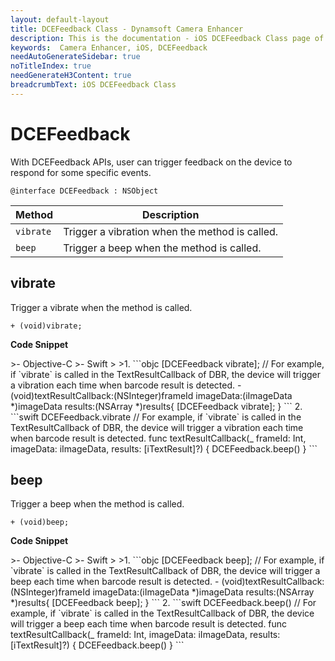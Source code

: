 ```yaml
---
layout: default-layout
title: DCEFeedback Class - Dynamsoft Camera Enhancer
description: This is the documentation - iOS DCEFeedback Class page of Dynamsoft Camera Enhancer.
keywords:  Camera Enhancer, iOS, DCEFeedback
needAutoGenerateSidebar: true
noTitleIndex: true
needGenerateH3Content: true
breadcrumbText: iOS DCEFeedback Class
---
```


# DCEFeedback

With DCEFeedback APIs, user can trigger feedback on the device to respond for some specific events.

```objc
@interface DCEFeedback : NSObject
```

| Method | Description |
| ------ | ----------- |
| `vibrate` | Trigger a vibration when the method is called. |
| `beep` | Trigger a beep when the method is called. |

## vibrate

Trigger a vibrate when the method is called.

```objc
+ (void)vibrate;
```

**Code Snippet**

<div class="sample-code-prefix"></div>
>- Objective-C
>- Swift
>
>1. 
```objc
[DCEFeedback vibrate];
// For example, if `vibrate` is called in the TextResultCallback of DBR, the device will trigger a vibration each time when barcode result is detected.
- (void)textResultCallback:(NSInteger)frameId imageData:(iImageData *)imageData results:(NSArray<iTextResult *> *)results{
   [DCEFeedback vibrate];
}
```
2. 
```swift
DCEFeedback.vibrate
// For example, if `vibrate` is called in the TextResultCallback of DBR, the device will trigger a vibration each time when barcode result is detected.
func textResultCallback(_ frameId: Int, imageData: iImageData, results: [iTextResult]?) {
   DCEFeedback.beep()
}
```

## beep

Trigger a beep when the method is called.

```objc
+ (void)beep;
```

**Code Snippet**

<div class="sample-code-prefix"></div>
>- Objective-C
>- Swift
>
>1. 
```objc
[DCEFeedback beep];
// For example, if `vibrate` is called in the TextResultCallback of DBR, the device will trigger a beep each time when barcode result is detected.
- (void)textResultCallback:(NSInteger)frameId imageData:(iImageData *)imageData results:(NSArray<iTextResult *> *)results{
   [DCEFeedback beep];
}
```
2. 
```swift
DCEFeedback.beep()
// For example, if `vibrate` is called in the TextResultCallback of DBR, the device will trigger a beep each time when barcode result is detected.
func textResultCallback(_ frameId: Int, imageData: iImageData, results: [iTextResult]?) {
   DCEFeedback.beep()
}
```
